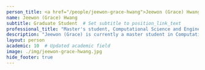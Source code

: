 ```yaml
---
person_title: <a href="/people/jeewon-grace-hwang">Jeewon (Grace) Hwang</a>
name: Jeewon (Grace) Hwang
subtitle: Graduate Student  # Set subtitle to position_link_text
professional_title: "Master's student, Computational Science and Engineering, School of Engineering & Applied Sciences"
description: "Jeewon (Grace) is currently a master student in Computational Science & Engineering (CSE) at Harvard University, School of Engineering & Applied Sciences (SEAS). She completed her Bachelor degree in Computer Science at KAIST, Korea. Her research involved computational biology in the focus of analyzing biological systems in mathematical model. (Hong C, Hwang J, Cho K­H, Shin I (2015) An Efficient Steady­State Analysis Method for Large Boolean Networks with High Maximum Node Connectivity.PLoS ONE 10(12): e0145734. doi:10.1371/journal.pone.0145734)At the Park Lab in the Department of Biomedical informatics, Jeewon (Grace) is joining the research project of  4D Nucleome Data Coordination and Integration Center(4DN-DCIC) hosted at DBMI during 2016-2017 as a master research student."
layout: person
academic: 10  # Updated academic field
image: ./img/jeewon-grace-hwang.jpg
hide_footer: true
---
```

